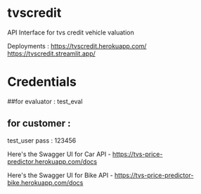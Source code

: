# tvscredit
API Interface for tvs credit vehicle valuation

Deployments : 
https://tvscredit.herokuapp.com/
https://tvscredit.streamlit.app/

# Credentials 
##for evaluator : 
test_eval
## for customer : 
test_user
pass : 123456

Here's the Swagger UI for Car API - https://tvs-price-predictor.herokuapp.com/docs

Here's the Swagger UI for Bike API - https://tvs-price-predictor-bike.herokuapp.com/docs
